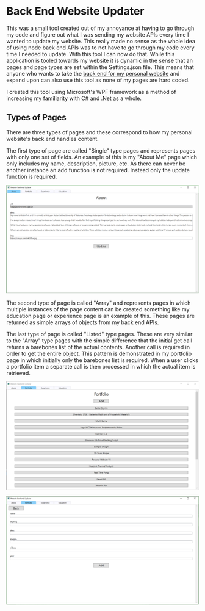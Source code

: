 # Back End Website Updater

This was a small tool created out of my annoyance at having to go through my code and figure out what I was sending my website APIs every time I wanted to update my website. This really made no sense as the whole idea of using node back end APIs was to not have to go through my code every time I needed to update. With this tool I can now do that. While this application is tooled towards my website it is dynamic in the sense that an pages and page types are set within the Settings.json file. This means that anyone who wants to take the [back end for my personal website](https://github.com/alistairfink/Personal-Website-V3) and expand upon can also use this tool as none of my pages are hard coded. 

I created this tool using Microsoft's WPF framework as a method of increasing my familiarity with C# and .Net as a whole. 



## Types of Pages

There are three types of pages and these correspond to how my personal website's back end handles content.

The first type of page are called "Single" type pages and represents pages with only one set of fields. An example of this is my "About Me" page which only includes my name, description, picture, etc. As there can never be another instance an add function is not required. Instead only the update function is required.

<p align="center">
    <img src="./Images/1.png"/>
</p>


The second type of page is called "Array" and represents pages in which multiple instances of the page content can be created something like my education page or experience page is an example of this. These pages are returned as simple arrays of objects from my back end APIs.

The last type of page is called "Listed" type pages. These are very similar to the "Array" type pages with the simple difference that the initial get call returns a barebones list of the actual contents. Another call is required in order to get the entire object. This pattern is demonstrated in my portfolio page in which initially only the barebones list is required. When a user clicks a portfolio item a separate call is then processed in which the actual item is retrieved.

<p>
    <img src="./Images/2.png"/>
</p>


<p>
    <img src="./Images/3.png"/>
</p>